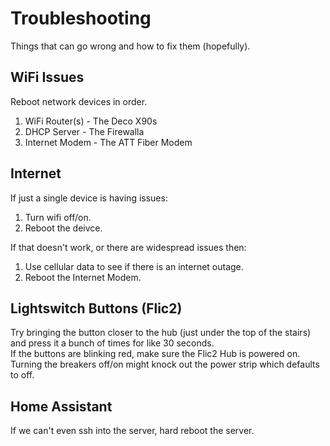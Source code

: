 # Troubleshooting
Things that can go wrong and how to fix them (hopefully).  

## WiFi Issues
Reboot network devices in order.  
1. WiFi Router(s) - The Deco X90s  
2. DHCP Server - The Firewalla  
3. Internet Modem - The ATT Fiber Modem

## Internet
If just a single device is having issues:  
1. Turn wifi off/on.  
2. Reboot the deivce.  

If that doesn't work, or there are widespread issues then:  
1. Use cellular data to see if there is an internet outage.  
2. Reboot the Internet Modem.  

## Lightswitch Buttons (Flic2)
Try bringing the button closer to the hub (just under the top of the stairs) and press it a bunch of times for like 30 seconds.  
If the buttons are blinking red, make sure the Flic2 Hub is powered on. Turning the breakers off/on might knock out the power strip which defaults to off.  

## Home Assistant
If we can't even ssh into the server, hard reboot the server.  
